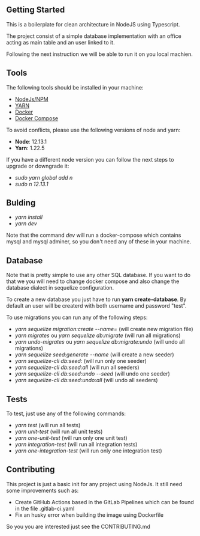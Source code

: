 ## Getting Started

This is a boilerplate for clean architecture in NodeJS using Typescript.

The project consist of a simple database implementation with an office acting as main table and an user linked to it.

Following the next instruction we will be able to run it on you local machien.

## Tools

The following tools should be installed in your machine:

- [NodeJs/NPM](https://www.digitalocean.com/community/tutorials/how-to-install-node-js-on-ubuntu-18-04)
- [YARN](https://classic.yarnpkg.com/en/docs/install/#debian-stable)
- [Docker](https://www.docker.com/products/docker-desktop)
- [Docker Compose](https://docs.docker.com/compose/install/)

To avoid conflicts, please use the following versions of node and yarn:

- **Node**: 12.13.1
- **Yarn**: 1.22.5

If you have a different node version you can follow the next steps to upgrade or downgrade it:

- _sudo yarn global add n_
- _sudo n 12.13.1_

## Bulding

- _yarn install_
- _yarn dev_

Note that the command _dev_ will run a docker-compose which contains mysql and mysql adminer, so you don't need any of these in your machine.

## Database

Note that is pretty simple to use any other SQL database. If you want to do that we you will need to change docker compose and also change the database dialect in sequelize configuration.

To create a new database you just have to run **yarn create-database**.
By default an user will be createrd with both username and password "test".

To use migrations you can run any of the following steps:

- _yarn sequelize migration:create --name=<migration-name>_ (will create new migration file)
- _yarn migrates_ ou _yarn sequelize db:migrate_ (will run all migrations)
- _yarn undo-migrates_ ou _yarn sequelize db:migrate:undo_ (will undo all migrations)
- _yarn sequelize seed:generate --name <seeder-name>_ (will create a new seeder)
- _yarn sequelize-cli db:seed:<seeder-name>_ (will run only one seeder)
- _yarn sequelize-cli db:seed:all_ (will run all seeders)
- _yarn sequelize-cli db:seed:undo --seed <seeder-name>_ (will undo one seeder)
- _yarn sequelize-cli db:seed:undo:all_ (will undo all seeders)

## Tests

To test, just use any of the following commands:

- _yarn test_ (will run all tests)
- _yarn unit-test_ (will run all unit tests)
- _yarn one-unit-test <path>_ (will run only one unit test)
- _yarn integration-test_ (will run all integration tests)
- _yarn one-integration-test <path>_ (will run only one integration test)

## Contributing

This project is just a basic init for any project using NodeJs. It still need some improvements such as:

- Create GitHub Actions based in the GitLab Pipelines which can be found in the file .gitlab-ci.yaml
- Fix an husky error when building the image using Dockerfile

So you you are interested just see the CONTRIBUTING.md
